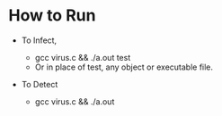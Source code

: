 # How to Run

* To Infect, 
  * gcc virus.c && ./a.out test 
  * Or in place of test, any object or executable file.

* To Detect
  * gcc virus.c && ./a.out
